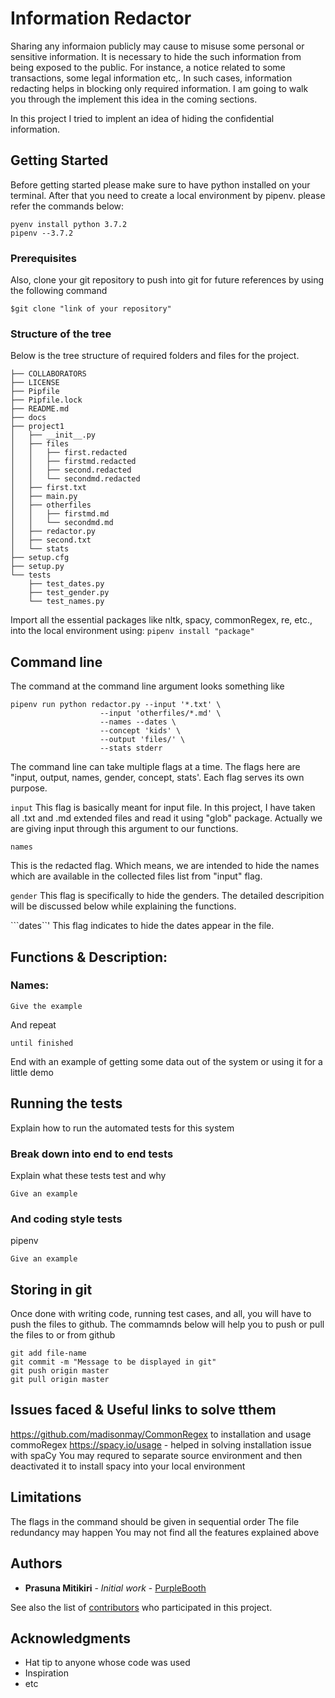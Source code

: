 # Information Redactor

Sharing any informaion publicly may cause to misuse some personal or sensitive information. It is necessary to hide the such information from being exposed to the public. For instance, a notice related to some transactions, some legal information etc,. In such cases, information redacting helps in blocking only required information. I am going to walk you through the implement this idea in the coming sections. 

In this project I tried to implent an idea of hiding the confidential information.

## Getting Started

Before getting started please make sure to have python installed on your terminal. After that you need to create a local environment by pipenv. please refer the commands below:
```
pyenv install python 3.7.2
pipenv --3.7.2
```

### Prerequisites

Also, clone your git repository to push into git for future references by using the following command

```
$git clone "link of your repository"
```

### Structure of the tree

Below is the tree structure of required folders and files for the project. 
~~~ .
├── COLLABORATORS
├── LICENSE
├── Pipfile
├── Pipfile.lock
├── README.md
├── docs
├── project1
│   ├── __init__.py
│   ├── files
│   │   ├── first.redacted
│   │   ├── firstmd.redacted
│   │   ├── second.redacted
│   │   └── secondmd.redacted
│   ├── first.txt
│   ├── main.py
│   ├── otherfiles
│   │   ├── firstmd.md
│   │   └── secondmd.md
│   ├── redactor.py
│   ├── second.txt
│   └── stats
├── setup.cfg
├── setup.py
└── tests
    ├── test_dates.py
    ├── test_gender.py
    └── test_names.py
~~~
Import all the essential packages like nltk, spacy, commonRegex, re, etc., into the local environment using:
```pipenv install "package" ```

## Command line
The command at the command line argument looks something like 
```
pipenv run python redactor.py --input '*.txt' \
                    --input 'otherfiles/*.md' \
                    --names --dates \
                    --concept 'kids' \
                    --output 'files/' \
                    --stats stderr
 ```
 
The command line can take multiple flags at a time. The flags here are "input, output, names, gender, concept, stats'. Each flag serves its own purpose.

```input``` 
This flag is basically meant for input file. In this project, I have taken all .txt and .md extended files and read it using "glob" package. Actually we are giving input through this argument to our functions.

```names```

This is the redacted flag. Which means, we are intended to hide the names which are available in the collected files list from "input" flag.

```gender```
This flag is specifically to hide the genders. The detailed descripition will be discussed below while explaining the functions.

```dates``'
This flag indicates to hide the dates appear in the file.

## Functions & Description:

### Names: 
```
Give the example
```

And repeat

```
until finished
```

End with an example of getting some data out of the system or using it for a little demo

## Running the tests

Explain how to run the automated tests for this system

### Break down into end to end tests

Explain what these tests test and why

```
Give an example
```

### And coding style tests

pipenv 

```
Give an example
```

## Storing in git

Once done with writing code, running test cases, and all, you will have to push the files to github. The commamnds below will help you to push or pull the files to or from github
```
git add file-name
git commit -m "Message to be displayed in git"
git push origin master
git pull origin master
```
## Issues faced & Useful links to solve tthem 
https://github.com/madisonmay/CommonRegex to installation and usage commoRegex
https://spacy.io/usage - helped in solving installation issue with spaCy
You may requred to separate source environment and then deactivated it to install spacy into your local environment

## Limitations
The flags in the command should be given in sequential order
The file redundancy may happen
You may not find all the features explained above

## Authors

* **Prasuna Mitikiri** - *Initial work* - [PurpleBooth](https://github.com/Prasuna-mit/cs5293p19-project)

See also the list of [contributors](https://github.com/your/project/contributors) who participated in this project.

## Acknowledgments

* Hat tip to anyone whose code was used
* Inspiration
* etc
